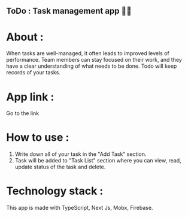 ## ToDo : Task management app 🧑‍💼

# About : 
When tasks are well-managed, it often leads to improved levels of performance. Team members can stay focused on their work, and they have a clear understanding of what needs to be done. Todo will keep records of your tasks.

# App link : 
Go to the link 

# How to use : 
1. Write down all of your task in the "Add Task" section.
2. Task will be added to "Task List" section where you can view, read, update status of the task and delete.

# Technology stack : 
This app is made with TypeScript, Next Js, Mobx, Firebase.